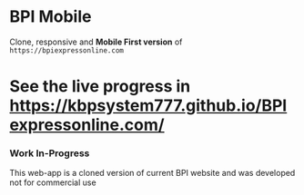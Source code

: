 # BPI Mobile
Clone, responsive and **Mobile First version** of `https://bpiexpressonline.com`


# See the live progress in https://kbpsystem777.github.io/BPIexpressonline.com/



### Work In-Progress

This web-app is a cloned version of current BPI website and was developed not for commercial use

